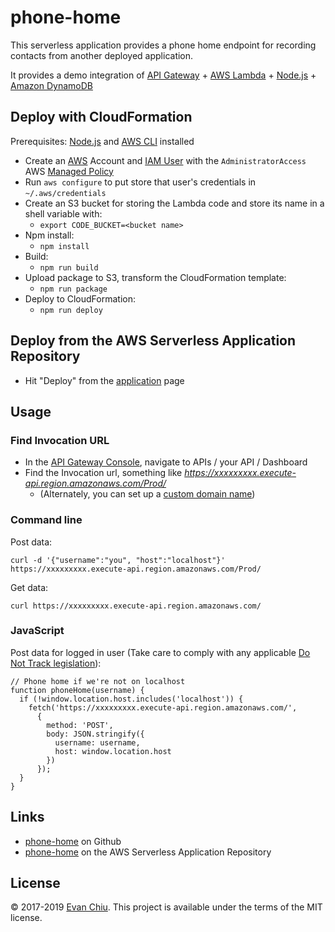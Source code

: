 # phone-home

This serverless application provides a phone home endpoint for recording contacts from another deployed application.

It provides a demo integration of [API Gateway](https://aws.amazon.com/api-gateway/) + [AWS Lambda](https://aws.amazon.com/lambda) + [Node.js](https://nodejs.org/) + [Amazon DynamoDB](https://aws.amazon.com/dynamodb/)

## Deploy with CloudFormation

Prerequisites: [Node.js](https://nodejs.org/en/) and [AWS CLI](http://docs.aws.amazon.com/cli/latest/userguide/installing.html) installed

* Create an [AWS](https://aws.amazon.com/) Account and [IAM User](https://aws.amazon.com/iam/) with the `AdministratorAccess` AWS [Managed Policy](http://docs.aws.amazon.com/IAM/latest/UserGuide/access_policies_managed-vs-inline.html)
* Run `aws configure` to put store that user's credentials in `~/.aws/credentials`
* Create an S3 bucket for storing the Lambda code and store its name in a shell variable with:
  * `export CODE_BUCKET=<bucket name>`
* Npm install:
  * `npm install`
* Build:
  * `npm run build`
* Upload package to S3, transform the CloudFormation template:
  * `npm run package`
* Deploy to CloudFormation:
  * `npm run deploy`

## Deploy from the AWS Serverless Application Repository
* Hit "Deploy" from the [application](https://serverlessrepo.aws.amazon.com/#/applications/arn:aws:serverlessrepo:us-east-1:233054207705:applications~phone-home) page

## Usage
### Find Invocation URL
* In the [API Gateway Console](https://console.aws.amazon.com/apigateway), navigate to APIs / your API / Dashboard
* Find the Invocation url, something like *https://xxxxxxxxx.execute-api.region.amazonaws.com/Prod/*
  * (Alternately, you can set up a [custom domain name](http://docs.aws.amazon.com/apigateway/latest/developerguide/how-to-custom-domains.html))

### Command line
Post data:
```
curl -d '{"username":"you", "host":"localhost"}' https://xxxxxxxxx.execute-api.region.amazonaws.com/Prod/
```

Get data:
```
curl https://xxxxxxxxx.execute-api.region.amazonaws.com/
```

### JavaScript
Post data for logged in user (Take care to comply with any applicable [Do Not Track legislation](https://en.wikipedia.org/wiki/Do_Not_Track_legislation)):

```
// Phone home if we're not on localhost
function phoneHome(username) {
  if (!window.location.host.includes('localhost')) {
    fetch('https://xxxxxxxxx.execute-api.region.amazonaws.com/',
      {
        method: 'POST',
        body: JSON.stringify({
          username: username,
          host: window.location.host
        })
      });
  }
}
```

## Links
* [phone-home](https://github.com/evanchiu/phone-home) on Github
* [phone-home](https://serverlessrepo.aws.amazon.com/#/applications/arn:aws:serverlessrepo:us-east-1:233054207705:applications~phone-home) on the AWS Serverless Application Repository

## License
&copy; 2017-2019 [Evan Chiu](https://evanchiu.com). This project is available under the terms of the MIT license.
